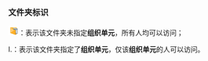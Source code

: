 ### 文件夹标识

![](./images/文件夹图标.png)：表示该文件夹未指定**组织单元**，所有人均可以访问；

I.：表示该文件夹指定了**组织单元**，仅该**组织单元**的人可以访问。